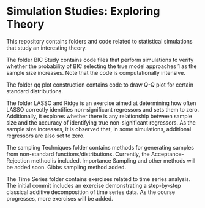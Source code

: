 # Simulation Studies: Exploring Theory 

This repository contains folders and code related to statistical simulations that study an interesting theory.

The folder BIC Study contains code files that perform simulations to verify whether the probability of BIC selecting the true model approaches 1 as the sample size increases. Note that the code is computationally intensive.

The folder qq plot construction contains code to draw Q-Q plot for certain standard distributions. 

The folder LASSO and Ridge is an exercise aimed at determining how often LASSO correctly identifies non-significant regressors and sets them to zero. Additionally, it explores whether there is any relationship between sample size and the accuracy of identifying true non-significant regressors. As the sample size increases, it is observed that, in some simulations, additional regressors are also set to zero. 

The sampling Techniques folder contains methods for generating samples from non-standard functions/distributions. Currently, the Acceptance-Rejection method is included. Importance Sampling and other methods will be added soon. Gibbs sampling method added. 

The Time Series folder contains exercises related to time series analysis. The initial commit includes an exercise demonstrating a step-by-step classical additive decomposition of time series data. As the course progresses, more exercises will be added.  
